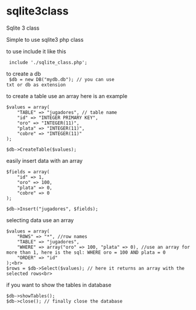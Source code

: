 sqlite3class
============

Sqlite 3 class

Simple to use sqlite3 php class

to use include it like this <br>

<code> include './sqlite_class.php';</code>


to create a db <br>
<code> $db = new DB("mydb.db"); // you can use txt or db as extension</code>

to create a table use an array here is an example <br>
```
$values = array( 
    "TABLE" => "jugadores", // table name 
    "id" => "INTEGER PRIMARY KEY",
    "oro" => "INTEGER(11)", 
    "plata" => "INTEGER(11)", 
    "cobre" => "INTEGER(11)" 
); 

$db->CreateTable($values);
```
easily insert data with an array <br>
```
$fields = array( 
    "id" => 1, 
    "oro" => 100, 
    "plata" => 0, 
    "cobre" => 0 
);

$db->Insert("jugadores", $fields); 
```
selecting data use an array <br>
```
$values = array(
    "ROWS" => "*", //row names
    "TABLE" => "jugadores",
    "WHERE" => array("oro" => 100, "plata" => 0), //use an array for more than 1, here is the sql: WHERE oro = 100 AND plata = 0
    "ORDER" => "id"
);<br>
$rows = $db->Select($values); // here it returns an array with the selected rows<br>

```
if you want to show the tables in database
```
$db->showTables();
$db->close(); // finally close the database
```

